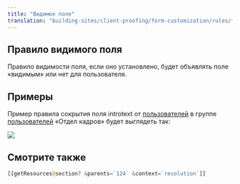 ```yaml
---
title: "Видимое поле"
translation: "building-sites/client-proofing/form-customization/rules/field-visible"
---
```


## Правило видимого поля

Правило видимости поля, если оно установлено, будет объявлять поле «видимым» или нет для пользователя.

## Примеры

Пример правила сокрытия поля introtext от [пользователей](building-sites/client-proofing/security/users "пользователей") в группе [пользователей](building-sites/client-proofing/security/user-groups "Группы пользователей") «Отдел кадров» будет выглядеть так:

![](/2.x/en/building-sites/client-proofing/form-customization/rules/fc-fieldvisible.png)

## Смотрите также

```php
[[getResources@section? &parents=`124` &context=`revolution`]]
```
